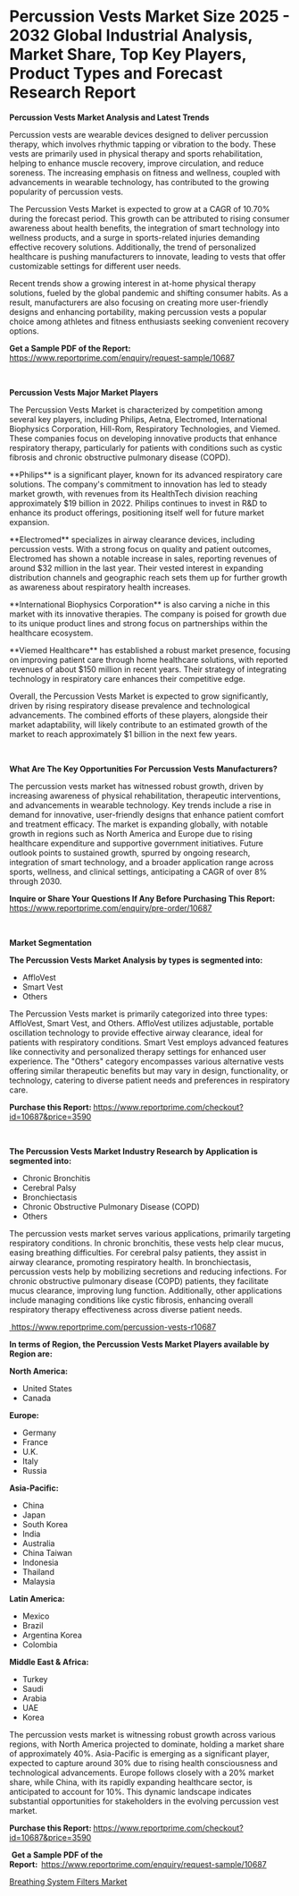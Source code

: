 <p><h1>Percussion Vests Market Size 2025 - 2032 Global Industrial Analysis, Market Share, Top Key Players, Product Types and Forecast Research Report</h1></p><p><strong>Percussion Vests Market Analysis and Latest Trends</strong></p>
<p><p>Percussion vests are wearable devices designed to deliver percussion therapy, which involves rhythmic tapping or vibration to the body. These vests are primarily used in physical therapy and sports rehabilitation, helping to enhance muscle recovery, improve circulation, and reduce soreness. The increasing emphasis on fitness and wellness, coupled with advancements in wearable technology, has contributed to the growing popularity of percussion vests.</p><p>The Percussion Vests Market is expected to grow at a CAGR of 10.70% during the forecast period. This growth can be attributed to rising consumer awareness about health benefits, the integration of smart technology into wellness products, and a surge in sports-related injuries demanding effective recovery solutions. Additionally, the trend of personalized healthcare is pushing manufacturers to innovate, leading to vests that offer customizable settings for different user needs.</p><p>Recent trends show a growing interest in at-home physical therapy solutions, fueled by the global pandemic and shifting consumer habits. As a result, manufacturers are also focusing on creating more user-friendly designs and enhancing portability, making percussion vests a popular choice among athletes and fitness enthusiasts seeking convenient recovery options.</p></p>
<p><strong>Get a Sample PDF of the Report:&nbsp;</strong> <a href="https://www.reportprime.com/enquiry/request-sample/10687?utm_campaign=3441&utm_medium=2&utm_source=Github&utm_content=ia&utm_term=20032025&utm_id=percussion-vests">https://www.reportprime.com/enquiry/request-sample/10687</a></p>
<p>&nbsp;</p>
<p><strong>Percussion Vests Major Market Players</strong></p>
<p><p>The Percussion Vests Market is characterized by competition among several key players, including Philips, Aetna, Electromed, International Biophysics Corporation, Hill-Rom, Respiratory Technologies, and Viemed. These companies focus on developing innovative products that enhance respiratory therapy, particularly for patients with conditions such as cystic fibrosis and chronic obstructive pulmonary disease (COPD).</p><p>**Philips** is a significant player, known for its advanced respiratory care solutions. The company's commitment to innovation has led to steady market growth, with revenues from its HealthTech division reaching approximately $19 billion in 2022. Philips continues to invest in R&D to enhance its product offerings, positioning itself well for future market expansion.</p><p>**Electromed** specializes in airway clearance devices, including percussion vests. With a strong focus on quality and patient outcomes, Electromed has shown a notable increase in sales, reporting revenues of around $32 million in the last year. Their vested interest in expanding distribution channels and geographic reach sets them up for further growth as awareness about respiratory health increases.</p><p>**International Biophysics Corporation** is also carving a niche in this market with its innovative therapies. The company is poised for growth due to its unique product lines and strong focus on partnerships within the healthcare ecosystem. </p><p>**Viemed Healthcare** has established a robust market presence, focusing on improving patient care through home healthcare solutions, with reported revenues of about $150 million in recent years. Their strategy of integrating technology in respiratory care enhances their competitive edge.</p><p>Overall, the Percussion Vests Market is expected to grow significantly, driven by rising respiratory disease prevalence and technological advancements. The combined efforts of these players, alongside their market adaptability, will likely contribute to an estimated growth of the market to reach approximately $1 billion in the next few years.</p></p>
<p>&nbsp;</p>
<p><strong>What Are The Key Opportunities For Percussion Vests Manufacturers?</strong></p>
<p><p>The percussion vests market has witnessed robust growth, driven by increasing awareness of physical rehabilitation, therapeutic interventions, and advancements in wearable technology. Key trends include a rise in demand for innovative, user-friendly designs that enhance patient comfort and treatment efficacy. The market is expanding globally, with notable growth in regions such as North America and Europe due to rising healthcare expenditure and supportive government initiatives. Future outlook points to sustained growth, spurred by ongoing research, integration of smart technology, and a broader application range across sports, wellness, and clinical settings, anticipating a CAGR of over 8% through 2030.</p></p>
<p><strong>Inquire or Share Your Questions If Any Before Purchasing This Report:</strong> <a href="https://www.reportprime.com/enquiry/pre-order/10687?utm_campaign=3441&utm_medium=2&utm_source=Github&utm_content=ia&utm_term=20032025&utm_id=percussion-vests">https://www.reportprime.com/enquiry/pre-order/10687</a></p>
<p>&nbsp;</p>
<p><strong>Market Segmentation</strong></p>
<p><strong>The Percussion Vests Market Analysis by types is segmented into:</strong></p>
<p><ul><li>AffloVest</li><li>Smart Vest</li><li>Others</li></ul></p>
<p><p>The Percussion Vests market is primarily categorized into three types: AffloVest, Smart Vest, and Others. AffloVest utilizes adjustable, portable oscillation technology to provide effective airway clearance, ideal for patients with respiratory conditions. Smart Vest employs advanced features like connectivity and personalized therapy settings for enhanced user experience. The "Others" category encompasses various alternative vests offering similar therapeutic benefits but may vary in design, functionality, or technology, catering to diverse patient needs and preferences in respiratory care.</p></p>
<p><strong>Purchase this Report:&nbsp;</strong><a href="https://www.reportprime.com/checkout?id=10687&price=3590&utm_campaign=3441&utm_medium=2&utm_source=Github&utm_content=ia&utm_term=20032025&utm_id=percussion-vests">https://www.reportprime.com/checkout?id=10687&price=3590</a></p>
<p>&nbsp;</p>
<p><strong>The Percussion Vests Market Industry Research by Application is segmented into:</strong></p>
<p><ul><li>Chronic Bronchitis</li><li>Cerebral Palsy</li><li>Bronchiectasis</li><li>Chronic Obstructive Pulmonary Disease (COPD)</li><li>Others</li></ul></p>
<p><p>The percussion vests market serves various applications, primarily targeting respiratory conditions. In chronic bronchitis, these vests help clear mucus, easing breathing difficulties. For cerebral palsy patients, they assist in airway clearance, promoting respiratory health. In bronchiectasis, percussion vests help by mobilizing secretions and reducing infections. For chronic obstructive pulmonary disease (COPD) patients, they facilitate mucus clearance, improving lung function. Additionally, other applications include managing conditions like cystic fibrosis, enhancing overall respiratory therapy effectiveness across diverse patient needs.</p></p>
<p><a href="https://www.reportprime.com/percussion-vests-r10687?utm_campaign=3441&utm_medium=2&utm_source=Github&utm_content=ia&utm_term=20032025&utm_id=percussion-vests">&nbsp;https://www.reportprime.com/percussion-vests-r10687</a></p>
<p><strong>In terms of Region, the Percussion Vests Market Players available by Region are:</strong></p>
<p>
    <p> <strong> North America: </strong>
        <ul>
            <li>United States</li>
            <li>Canada</li>
        </ul>
        </p> 
    <p> <strong> Europe: </strong>
        <ul>
            <li>Germany</li>
            <li>France</li>
            <li>U.K.</li>
            <li>Italy</li>
            <li>Russia</li>
        </ul>
        </p> 
    <p> <strong> Asia-Pacific: </strong>
        <ul>
            <li>China</li>
            <li>Japan</li>
            <li>South Korea</li>
            <li>India</li>
            <li>Australia</li>
            <li>China Taiwan</li>
            <li>Indonesia</li>
            <li>Thailand</li>
            <li>Malaysia</li>
        </ul>
        </p> 
    <p> <strong> Latin America: </strong>
        <ul>
            <li>Mexico</li>
            <li>Brazil</li>
            <li>Argentina Korea</li>
            <li>Colombia</li>
        </ul>
        </p> 
    <p> <strong> Middle East & Africa: </strong>
        <ul>
            <li>Turkey</li>
            <li>Saudi</li>
            <li>Arabia</li>
            <li>UAE</li>
            <li>Korea</li>
        </ul>
    </p>
    </p>
<p><p>The percussion vests market is witnessing robust growth across various regions, with North America projected to dominate, holding a market share of approximately 40%. Asia-Pacific is emerging as a significant player, expected to capture around 30% due to rising health consciousness and technological advancements. Europe follows closely with a 20% market share, while China, with its rapidly expanding healthcare sector, is anticipated to account for 10%. This dynamic landscape indicates substantial opportunities for stakeholders in the evolving percussion vest market.</p></p>
<p><strong>Purchase this Report: </strong><a href="https://www.reportprime.com/checkout?id=10687&price=3590&utm_campaign=3441&utm_medium=2&utm_source=Github&utm_content=ia&utm_term=20032025&utm_id=percussion-vests">https://www.reportprime.com/checkout?id=10687&price=3590</a></p>
<p>&nbsp;<strong>Get a Sample PDF of the Report:&nbsp;&nbsp;</strong><a href="https://www.reportprime.com/enquiry/request-sample/10687?utm_campaign=3441&utm_medium=2&utm_source=Github&utm_content=ia&utm_term=20032025&utm_id=percussion-vests">https://www.reportprime.com/enquiry/request-sample/10687</a></p>
<p><strong></strong></p>
<p><p><a href="https://github.com/donkalucine10/Market-Research-Report-List-1/blob/main/breathing-system-filters-market.md?utm_campaign=3441&utm_medium=2&utm_source=Github&utm_content=ia&utm_term=20032025&utm_id=percussion-vests">Breathing System Filters Market</a></p></p>